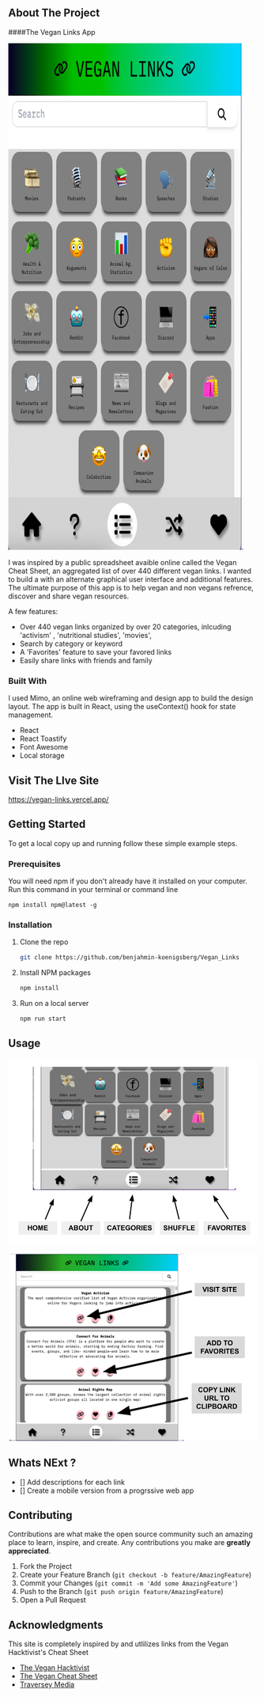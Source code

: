 






<!-- ABOUT THE PROJECT -->
## About The Project
####The Vegan Links App

![Vegab Links App Screenshot](/vegan_links.png "Vegab Links App Screenshot").

I was inspired by a public spreadsheet avaible online called the Vegan Cheat Sheet, an aggregated list of over 440 different vegan links. I wanted to build a with an alternate graphical user interface and additional features. The ultimate purpose of this app is to help vegan and non vegans refrence, discover and share vegan resources.

A few features:
* Over 440 vegan links organized by over 20 categories, inlcuding  'activism' , 'nutritional studies', 'movies',
* Search by category or keyword
* A 'Favorites' feature to save your favored links
* Easily share links with friends and family


### Built With

I used Mimo, an online web wireframing and design app to build the design layout. The app is built in React, using the useContext() hook for state management.


* React
* React Toastify
* Font Awesome
* Local storage


<!-- LIVE SITE -->
## Visit The LIve Site

https://vegan-links.vercel.app/


<!-- GETTING STARTED -->
## Getting Started

To get a local copy up and running follow these simple example steps.

### Prerequisites

You will need npm if you don't already have it installed on your computer. Run this command in your terminal or command line
  ```
npm install npm@latest -g
  ```

### Installation


1. Clone the repo
   ```sh
   git clone https://github.com/benjahmin-koenigsberg/Vegan_Links
   ```
2. Install NPM packages
   ```sh
   npm install
   ```
3. Run on a local server
   ```sh
   npm run start
   ```

<!-- USAGE EXAMPLES -->
## Usage
![Alt text](Screen_shot1.png)


![Alt text](Screen_shot2.png)



<!-- What's Next ? -->
## Whats NExt ?

- [] Add descriptions for each link
- [] Create a mobile version from a progrssive web app

<!-- CONTRIBUTING -->
## Contributing

Contributions are what make the open source community such an amazing place to learn, inspire, and create. Any contributions you make are **greatly appreciated**.


1. Fork the Project
2. Create your Feature Branch (`git checkout -b feature/AmazingFeature`)
3. Commit your Changes (`git commit -m 'Add some AmazingFeature'`)
4. Push to the Branch (`git push origin feature/AmazingFeature`)
5. Open a Pull Request



<!-- ACKNOWLEDGMENTS -->
## Acknowledgments

This site is completely inspired by and utlilizes links from the Vegan Hacktivist's Cheat Sheet

* [The Vegan Hacktivist](https://veganhacktivists.org)
* [The Vegan Cheat Sheet](https://vegancheatsheet.org)
* [Traversey Media](https://traversymedia.com/)
